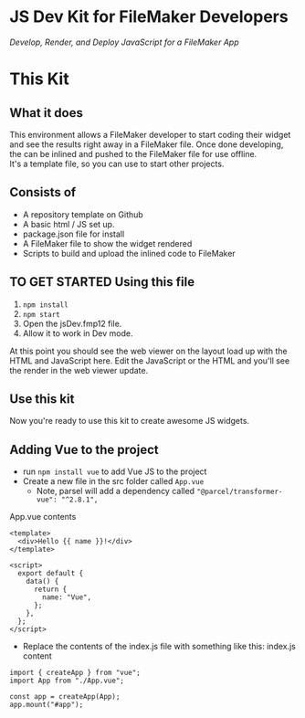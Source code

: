 # JS Dev Kit for FileMaker Developers

*Develop, Render, and Deploy JavaScript for a FileMaker App*

# This Kit
## What it does
This environment allows a FileMaker developer to start coding their widget and see the results right away in a FileMaker file. Once done developing, the can be inlined and pushed to the FileMaker file for use offline.
<br/>
It's a template file, so you can use to start other projects.
## Consists of
- A repository template on Github
- A basic html / JS set up.
- package.json file for install
- A FileMaker file to show the widget rendered
- Scripts to build and upload the inlined code to FileMaker
## TO GET STARTED Using this file
1. `npm install`
2. `npm start`
3. Open the jsDev.fmp12 file.
4. Allow it to work in Dev mode.

At this point you should see the web viewer on the layout load up with the HTML and JavaScript here. Edit the JavaScript or the HTML and you'll see the render in the web viewer update.

## Use this kit
Now you're ready to use this kit to create awesome JS widgets.

## Adding Vue to the project
- run `npm install vue` to add Vue JS to the project
- Create a new file in the src folder called `App.vue`
  - Note, parsel will add a dependency called `"@parcel/transformer-vue": "^2.8.1",`

App.vue contents
```
<template>
  <div>Hello {{ name }}!</div>
</template>

<script>
  export default {
    data() {
      return {
        name: "Vue",
      };
    },
  };
</script>
```


- Replace the contents of the index.js file with something like this:
index.js content
```
import { createApp } from "vue";
import App from "./App.vue";

const app = createApp(App);
app.mount("#app");
```

